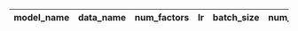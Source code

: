 | model_name   | data_name   | num_factors   | lr   | batch_size   | num_epochs   | lin_reg   | emb_reg   | trans_reg   | partition_method   | use_gpu   | override   | train_loss   | valid_loss   |
|--------------|-------------|---------------|------|--------------|--------------|-----------|-----------|-------------|--------------------|-----------|------------|--------------|--------------|